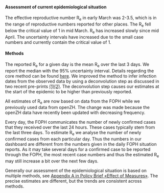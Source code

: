 <h4>Assessment of current epidemiological situation</h4>

The effective reproductive number R<sub>e</sub> in early March was 2-3.5, which is in the range of reproductive numbers reported for other places. The R<sub>e</sub> fell below the critical value of 1 in mid March. R<sub>e</sub> has increased slowly since mid April. The uncertainty intervals have increased due to the small case numbers and currently contain the critical value of 1.
 
<h4>Methods</h4>

The reported R<sub>e</sub> for a given day is the mean R<sub>e</sub> over the last 3 days. We report the median with the 95% uncertainty interval. Details regarding the core method can be found [here](https://smw.ch/article/doi/smw.2020.20271). We improved the method to infer infection dates from the observed data by using a deconvolution step as discussed in two recent pre-prints [(1)](https://www.medrxiv.org/content/10.1101/2020.06.18.20134858v2)[(2)](https://www.medrxiv.org/content/10.1101/2020.05.12.20099366v1). The deconvolution step causes our estimates at the start of the epidemic to be higher than previously reported.

All estimates of R<sub>e</sub> are now based on data from the FOPH while we previously used data from openZH. The change was made because the openZH data have recently been updated with decreasing frequency.

Every day, the FOPH communicates the number of newly confirmed cases that they received over the last 24 hours. These cases typically stem from the last three days. To estimate R<sub>e</sub> we analyse the number of newly confirmed cases from each particular day. Thus the numbers in our dashboard are different from the numbers given in the daily FOPH situation reports. As it may take several days for a confirmed case to be reported through the FOPH, the most recent case numbers and thus the estimated R<sub>e</sub> may still increase a bit over the next few days.

Generally our assessment of the epidemiological situation is based on multiple methods, see [Appendix A in Policy Brief «Effect of Measures»](https://ncs-tf.ch/de/policy-briefs/effect-of-measures-21-april-20-en/download). The precise estimates are different, but the trends are consistent across methods.
